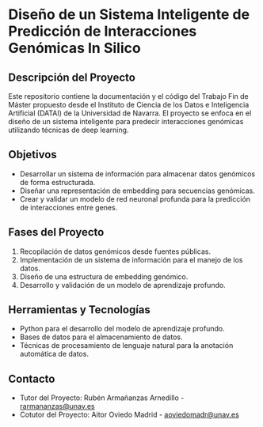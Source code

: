 # Diseño de un Sistema Inteligente de Predicción de Interacciones Genómicas In Silico

## Descripción del Proyecto
Este repositorio contiene la documentación y el código del Trabajo Fin de Máster propuesto desde el Instituto de Ciencia de los Datos e Inteligencia Artificial (DATAI) de la Universidad de Navarra. El proyecto se enfoca en el diseño de un sistema inteligente para predecir interacciones genómicas utilizando técnicas de deep learning.

## Objetivos
- Desarrollar un sistema de información para almacenar datos genómicos de forma estructurada.
- Diseñar una representación de embedding para secuencias genómicas.
- Crear y validar un modelo de red neuronal profunda para la predicción de interacciones entre genes.

## Fases del Proyecto
1. Recopilación de datos genómicos desde fuentes públicas.
2. Implementación de un sistema de información para el manejo de los datos.
3. Diseño de una estructura de embedding genómico.
4. Desarrollo y validación de un modelo de aprendizaje profundo.

## Herramientas y Tecnologías
- Python para el desarrollo del modelo de aprendizaje profundo.
- Bases de datos para el almacenamiento de datos.
- Técnicas de procesamiento de lenguaje natural para la anotación automática de datos.

## Contacto
- Tutor del Proyecto: Rubén Armañanzas Arnedillo - [rarmananzas@unav.es](mailto:rarmananzas@unav.es)
- Cotutor del Proyecto: Aitor Oviedo Madrid - [aoviedomadr@unav.es](mailto:aoviedomadr@unav.es)
